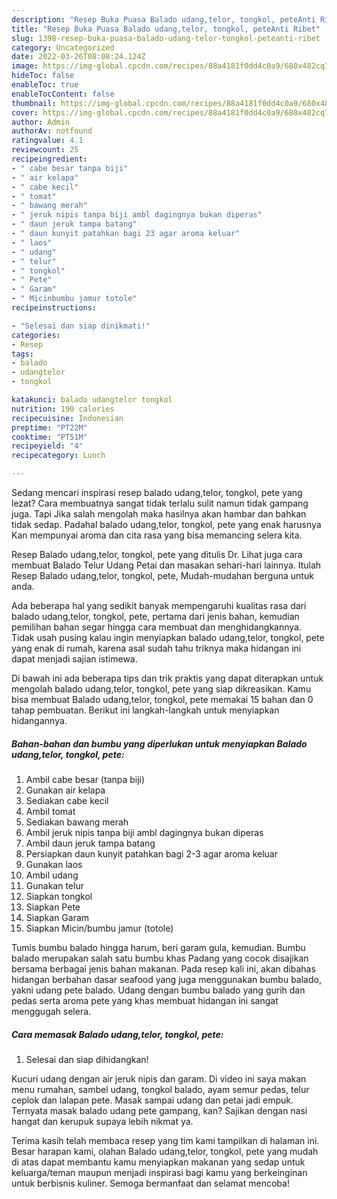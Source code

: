 ```yaml
---
description: "Resep Buka Puasa Balado udang,telor, tongkol, peteAnti Ribet"
title: "Resep Buka Puasa Balado udang,telor, tongkol, peteAnti Ribet"
slug: 1398-resep-buka-puasa-balado-udang-telor-tongkol-peteanti-ribet
category: Uncategorized
date: 2022-03-26T08:08:24.124Z
image: https://img-global.cpcdn.com/recipes/88a4181f0dd4c0a9/680x482cq70/balado-udangtelor-tongkol-pete-foto-resep-utama.jpg
hideToc: false
enableToc: true
enableTocContent: false
thumbnail: https://img-global.cpcdn.com/recipes/88a4181f0dd4c0a9/680x482cq70/balado-udangtelor-tongkol-pete-foto-resep-utama.jpg
cover: https://img-global.cpcdn.com/recipes/88a4181f0dd4c0a9/680x482cq70/balado-udangtelor-tongkol-pete-foto-resep-utama.jpg
author: Admin
authorAv: notfound
ratingvalue: 4.1
reviewcount: 25
recipeingredient:
- " cabe besar tanpa biji"
- " air kelapa"
- " cabe kecil"
- " tomat"
- " bawang merah"
- " jeruk nipis tanpa biji ambl dagingnya bukan diperas"
- " daun jeruk tampa batang"
- " daun kunyit patahkan bagi 23 agar aroma keluar"
- " laos"
- " udang"
- " telur"
- " tongkol"
- " Pete"
- " Garam"
- " Micinbumbu jamur totole"
recipeinstructions:

- "Selesai dan siap dinikmati!"
categories:
- Resep
tags:
- balado
- udangtelor
- tongkol

katakunci: balado udangtelor tongkol 
nutrition: 190 calories
recipecuisine: Indonesian
preptime: "PT22M"
cooktime: "PT51M"
recipeyield: "4"
recipecategory: Lunch

---
```



Sedang mencari inspirasi resep balado udang,telor, tongkol, pete yang lezat? Cara membuatnya sangat tidak terlalu sulit namun tidak gampang juga. Tapi Jika salah mengolah maka hasilnya akan hambar dan bahkan tidak sedap. Padahal balado udang,telor, tongkol, pete yang enak harusnya Kan mempunyai aroma dan cita rasa yang bisa memancing selera kita.


Resep Balado udang,telor, tongkol, pete yang ditulis Dr. Lihat juga cara membuat Balado Telur Udang Petai dan masakan sehari-hari lainnya. Itulah Resep Balado udang,telor, tongkol, pete, Mudah-mudahan berguna untuk anda.

Ada beberapa hal yang sedikit banyak mempengaruhi kualitas rasa dari balado udang,telor, tongkol, pete, pertama dari jenis bahan, kemudian pemilihan bahan segar hingga cara membuat dan menghidangkannya. Tidak usah pusing kalau ingin menyiapkan balado udang,telor, tongkol, pete yang enak di rumah, karena asal sudah tahu triknya maka hidangan ini dapat menjadi sajian istimewa.


Di bawah ini ada beberapa tips dan trik praktis yang dapat diterapkan untuk mengolah balado udang,telor, tongkol, pete yang siap dikreasikan. Kamu bisa membuat Balado udang,telor, tongkol, pete memakai 15 bahan dan 0 tahap pembuatan. Berikut ini langkah-langkah untuk menyiapkan hidangannya.

<!--inarticleads1-->

##### Bahan-bahan dan bumbu yang diperlukan untuk menyiapkan Balado udang,telor, tongkol, pete:

1. Ambil  cabe besar (tanpa biji)
1. Gunakan  air kelapa
1. Sediakan  cabe kecil
1. Ambil  tomat
1. Sediakan  bawang merah
1. Ambil  jeruk nipis tanpa biji ambl dagingnya bukan diperas
1. Ambil  daun jeruk tampa batang
1. Persiapkan  daun kunyit patahkan bagi 2-3 agar aroma keluar
1. Gunakan  laos
1. Ambil  udang
1. Gunakan  telur
1. Siapkan  tongkol
1. Siapkan  Pete
1. Siapkan  Garam
1. Siapkan  Micin/bumbu jamur (totole)


Tumis bumbu balado hingga harum, beri garam gula, kemudian. Bumbu balado merupakan salah satu bumbu khas Padang yang cocok disajikan bersama berbagai jenis bahan makanan. Pada resep kali ini, akan dibahas hidangan berbahan dasar seafood yang juga menggunakan bumbu balado, yakni udang pete balado. Udang dengan bumbu balado yang gurih dan pedas serta aroma pete yang khas membuat hidangan ini sangat menggugah selera. 

<!--inarticleads2-->

##### Cara memasak Balado udang,telor, tongkol, pete:


1. Selesai dan siap dihidangkan!

Kucuri udang dengan air jeruk nipis dan garam. Di video ini saya makan menu rumahan, sambel udang, tongkol balado, ayam semur pedas, telur ceplok dan lalapan pete. Masak sampai udang dan petai jadi empuk. Ternyata masak balado udang pete gampang, kan? Sajikan dengan nasi hangat dan kerupuk supaya lebih nikmat ya. 

Terima kasih telah membaca resep yang tim kami tampilkan di halaman ini. Besar harapan kami, olahan Balado udang,telor, tongkol, pete yang mudah di atas dapat membantu kamu menyiapkan makanan yang sedap untuk keluarga/teman maupun menjadi inspirasi bagi kamu yang berkeinginan untuk berbisnis kuliner. Semoga bermanfaat dan selamat mencoba!
